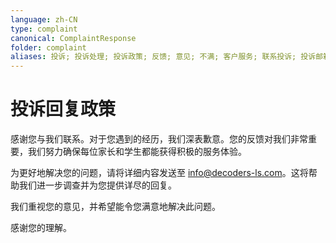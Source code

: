 ```yaml
---
language: zh-CN
type: complaint
canonical: ComplaintResponse
folder: complaint
aliases: 投诉; 投诉处理; 投诉政策; 反馈; 意见; 不满; 客户服务; 联系投诉; 投诉邮箱
---
```

# 投诉回复政策

感谢您与我们联系。对于您遇到的经历，我们深表歉意。您的反馈对我们非常重要，我们努力确保每位家长和学生都能获得积极的服务体验。

为更好地解决您的问题，请将详细内容发送至 info@decoders-ls.com。这将帮助我们进一步调查并为您提供详尽的回复。

我们重视您的意见，并希望能令您满意地解决此问题。

感谢您的理解。